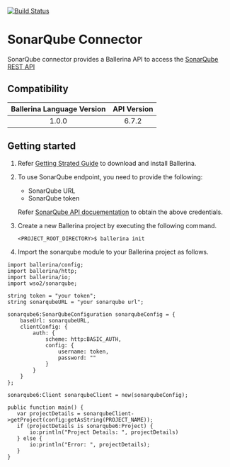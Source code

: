 [![Build Status](https://travis-ci.org/wso2-ballerina/module-sonarqube.svg?branch=master)](https://travis-ci.org/wso2-ballerina/module-sonarqube)

# SonarQube Connector

SonarQube connector provides a Ballerina API to access the [SonarQube REST API](https://docs.sonarqube.org/display/DEV/Web+API)

## Compatibility

| Ballerina Language Version       | API Version     |
|:--------------------------------:|:---------------:|
| 1.0.0                          | 6.7.2           |

## Getting started

1.  Refer [Getting Strated Guide](https://stage.ballerina.io/learn/getting-started/) to download and install Ballerina.
2.  To use SonarQube endpoint, you need to provide the following:

       - SonarQube URL
       - SonarQube token
    
       Refer [SonarQube API docuementation](https://docs.sonarqube.org/display/SONAR/User+Token) to obtain the above credentials.

4. Create a new Ballerina project by executing the following command.

      ``<PROJECT_ROOT_DIRECTORY>$ ballerina init``

5. Import the sonarqube module to your Ballerina project as follows.

```ballerina
import ballerina/config;
import ballerina/http;
import ballerina/io;
import wso2/sonarqube;

string token = "your token";
string sonarqubeURL = "your sonarqube url";

sonarqube6:SonarQubeConfiguration sonarqubeConfig = {
    baseUrl: sonarqubeURL,
    clientConfig: {
        auth: {
            scheme: http:BASIC_AUTH,
            config: {
                username: token,
                password: ""
            }
        }
    }
};
   
sonarqube6:Client sonarqubeClient = new(sonarqubeConfig);

public function main() {
   var projectDetails = sonarqubeClient->getProject(config:getAsString(PROJECT_NAME));
   if (projectDetails is sonarqube6:Project) {
       io:println("Project Details: ", projectDetails)
   } else {
       io:println("Error: ", projectDetails);
   }
}
```

